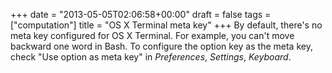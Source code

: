 +++
date = "2013-05-05T02:06:58+00:00"
draft = false
tags = ["computation"]
title = "OS X Terminal meta key"
+++
By default, there's no meta key configured for OS X Terminal. For example, you can't move backward one word in Bash. To configure the option key as the meta key, check "Use option as meta key" in *Preferences*, *Settings*, *Keyboard*.
